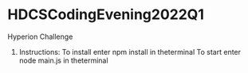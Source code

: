 # HDCSCodingEvening2022Q1
Hyperion Challenge

1) Instructions:
To install enter npm install in theterminal
To start enter node main.js in theterminal

